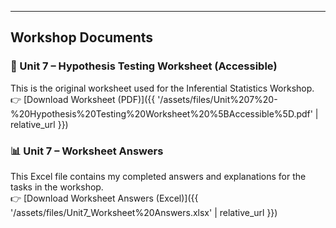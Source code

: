 ---

## Workshop Documents

<div class="downloads-box">

### 📘 Unit 7 – Hypothesis Testing Worksheet (Accessible)
This is the original worksheet used for the Inferential Statistics Workshop.  
👉 [Download Worksheet (PDF)]({{ '/assets/files/Unit%207%20-%20Hypothesis%20Testing%20Worksheet%20%5BAccessible%5D.pdf' | relative_url }})

### 📊 Unit 7 – Worksheet Answers
This Excel file contains my completed answers and explanations for the tasks in the workshop.  
👉 [Download Worksheet Answers (Excel)]({{ '/assets/files/Unit7_Worksheet%20Answers.xlsx' | relative_url }})

</div>
